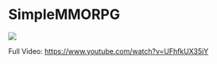 # SimpleMMORPG

<img src="https://user-images.githubusercontent.com/32826146/94729657-f7140d00-039c-11eb-8e9e-334446b39227.gif"></img>

Full Video: https://www.youtube.com/watch?v=UFhfkUX35iY
